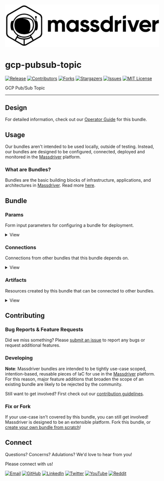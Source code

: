 




[![Massdriver][logo]][website]

# gcp-pubsub-topic

[![Release][release_shield]][release_url]
[![Contributors][contributors_shield]][contributors_url]
[![Forks][forks_shield]][forks_url]
[![Stargazers][stars_shield]][stars_url]
[![Issues][issues_shield]][issues_url]
[![MIT License][license_shield]][license_url]

<!--
##### STILL NEED TO GET SLACK WORKING ###
[!["Slack Community"](%s)][slack]
-->


GCP Pub/Sub Topic


---

## Design

For detailed information, check out our [Operator Guide](operator.mdx) for this bundle.

## Usage

Our bundles aren't intended to be used locally, outside of testing. Instead, our bundles are designed to be configured, connected, deployed and monitored in the [Massdriver][website] platform.

### What are Bundles?

Bundles are the basic building blocks of infrastructure, applications, and architectures in [Massdriver][website]. Read more [here](https://docs.massdriver.cloud/concepts/bundles).

## Bundle

### Params

Form input parameters for configuring a bundle for deployment.

<details>
<summary>View</summary>

<!-- PARAMS:START -->

**Params coming soon**

<!-- PARAMS:END -->

</details>

### Connections

Connections from other bundles that this bundle depends on.

<details>
<summary>View</summary>

<!-- CONNECTIONS:START -->

**Connections coming soon**

<!-- CONNECTIONS:END -->

</details>

### Artifacts

Resources created by this bundle that can be connected to other bundles.

<details>
<summary>View</summary>

<!-- ARTIFACTS:START -->

**Artifacts coming soon**

<!-- ARTIFACTS:END -->

</details>

## Contributing

<!-- CONTRIBUTING:START -->

### Bug Reports & Feature Requests

Did we miss something? Please [submit an issue](https://github.com/massdriver-cloud/gcp-pubsub-topic/issues) to report any bugs or request additional features.

### Developing

**Note**: Massdriver bundles are intended to be tightly use-case scoped, intention-based, reusable pieces of IaC for use in the [Massdriver][website] platform. For this reason, major feature additions that broaden the scope of an existing bundle are likely to be rejected by the community.

Still want to get involved? First check out our [contribution guidelines](https://docs.massdriver.cloud/bundles/contributing).

### Fix or Fork

If your use-case isn't covered by this bundle, you can still get involved! Massdriver is designed to be an extensible platform. Fork this bundle, or [create your own bundle from scratch](https://docs.massdriver.cloud/bundles/development)!

<!-- CONTRIBUTING:END -->

## Connect

<!-- CONNECT:START -->

Questions? Concerns? Adulations? We'd love to hear from you!

Please connect with us!

[![Email][email_shield]][email_url]
[![GitHub][github_shield]][github_url]
[![LinkedIn][linkedin_shield]][linkedin_url]
[![Twitter][twitter_shield]][twitter_url]
[![YouTube][youtube_shield]][youtube_url]
[![Reddit][reddit_shield]][reddit_url]

<!-- markdownlint-disable -->

[logo]: https://raw.githubusercontent.com/massdriver-cloud/docs/main/static/img/logo-with-logotype-horizontal-400x110.svg
[docs]: https://docs.massdriver.cloud/?utm_source=github&utm_medium=readme&utm_campaign=gcp-pubsub-topic&utm_content=docs
[website]: https://www.massdriver.cloud/?utm_source=github&utm_medium=readme&utm_campaign=gcp-pubsub-topic&utm_content=website
[github]: https://github.com/massdriver-cloud?utm_source=github&utm_medium=readme&utm_campaign=gcp-pubsub-topic&utm_content=github
[slack]: https://massdriverworkspace.slack.com/?utm_source=github&utm_medium=readme&utm_campaign=gcp-pubsub-topic&utm_content=slack
[linkedin]: https://www.linkedin.com/company/massdriver/?utm_source=github&utm_medium=readme&utm_campaign=gcp-pubsub-topic&utm_content=linkedin



[contributors_shield]: https://img.shields.io/github/contributors/massdriver-cloud/gcp-pubsub-topic.svg?style=for-the-badge
[contributors_url]: https://github.com/massdriver-cloud/gcp-pubsub-topic/graphs/contributors
[forks_shield]: https://img.shields.io/github/forks/massdriver-cloud/gcp-pubsub-topic.svg?style=for-the-badge
[forks_url]: https://github.com/massdriver-cloud/gcp-pubsub-topic/network/members
[stars_shield]: https://img.shields.io/github/stars/massdriver-cloud/gcp-pubsub-topic.svg?style=for-the-badge
[stars_url]: https://github.com/massdriver-cloud/gcp-pubsub-topic/stargazers
[issues_shield]: https://img.shields.io/github/issues/massdriver-cloud/gcp-pubsub-topic.svg?style=for-the-badge
[issues_url]: https://github.com/massdriver-cloud/gcp-pubsub-topic/issues
[release_url]: https://github.com/massdriver-cloud/gcp-pubsub-topic/releases/latest
[release_shield]: https://img.shields.io/github/release/massdriver-cloud/gcp-pubsub-topic.svg?style=for-the-badge
[license_shield]: https://img.shields.io/github/license/massdriver-cloud/gcp-pubsub-topic.svg?style=for-the-badge
[license_url]: https://github.com/massdriver-cloud/gcp-pubsub-topic/blob/main/LICENSE


[email_url]: mailto:support@massdriver.cloud
[email_shield]: https://img.shields.io/badge/email-Massdriver-black.svg?style=for-the-badge&logo=mail.ru&color=000000
[github_url]: mailto:support@massdriver.cloud
[github_shield]: https://img.shields.io/badge/follow-Github-black.svg?style=for-the-badge&logo=github&color=181717
[linkedin_url]: https://linkedin.com/in/massdriver-cloud
[linkedin_shield]: https://img.shields.io/badge/follow-LinkedIn-black.svg?style=for-the-badge&logo=linkedin&color=0A66C2
[twitter_url]: https://twitter.com/massdriver?utm_source=github&utm_medium=readme&utm_campaign=gcp-pubsub-topic&utm_content=twitter
[twitter_shield]: https://img.shields.io/badge/follow-Twitter-black.svg?style=for-the-badge&logo=twitter&color=1DA1F2
[discourse_url]: https://community.massdriver.cloud?utm_source=github&utm_medium=readme&utm_campaign=gcp-pubsub-topic&utm_content=discourse
[discourse_shield]: https://img.shields.io/badge/join-Discourse-black.svg?style=for-the-badge&logo=discourse&color=000000
[youtube_url]: https://www.youtube.com/channel/UCfj8P7MJcdlem2DJpvymtaQ
[youtube_shield]: https://img.shields.io/badge/subscribe-Youtube-black.svg?style=for-the-badge&logo=youtube&color=FF0000
[reddit_url]: https://www.reddit.com/r/massdriver
[reddit_shield]: https://img.shields.io/badge/subscribe-Reddit-black.svg?style=for-the-badge&logo=reddit&color=FF4500

<!-- markdownlint-restore -->

<!-- CONNECT:END -->
